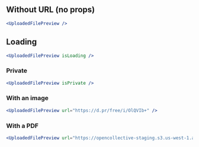 ## Without URL (no props)

```jsx
<UploadedFilePreview />
```

## Loading

```jsx
<UploadedFilePreview isLoading />
```

### Private

```jsx
<UploadedFilePreview isPrivate />
```

### With an image

```jsx
<UploadedFilePreview url="https://d.pr/free/i/OlQVIb+" />
```

### With a PDF

```jsx
<UploadedFilePreview url="https://opencollective-staging.s3.us-west-1.amazonaws.com/0e9358e0-7b27-11ea-832e-9f31d72da78b.pdf" />
```
